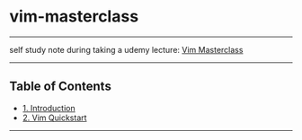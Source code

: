 # vim-masterclass

---

self study note during taking a udemy lecture: [Vim Masterclass](https://www.udemy.com/course/vim-commands-cheat-sheet/)

---

## Table of Contents

- [1. Introduction](./1.md)
- [2. Vim Quickstart](./2.md)

---

